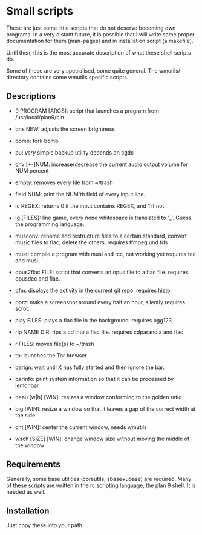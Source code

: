 Small scripts
=============

These are just some little scripts that do not deserve becoming
own programs. In a very distant future, it is possible that I will
write some proper documentation for them (man-pages) and
in installation script (a makefile).

Until then, this is the most accurate description of what these
shell scripts do.

Some of these are very specialised, some quite general.
The wmutils/ directory contains some wmutils specific scripts.

Descriptions
------------

* 9 PROGRAM [ARGS]: script that launches a program from /usr/local/plan9/bin
* bns NEW: adjusts the screen brightness
* bomb: fork bomb
* bu: _very_ simple backup utility
	depends on cgdc
* chv [+-]NUM: increase/decrease the current audio output volume for NUM percent
* empty: removes every file from ~/trash
* field NUM: print the NUM'th field of every input line.
* ic REGEX: returns 0 if the input contains REGEX, and 1 if not
* lg [FILES]: line game, every none whitespace is translated to '_'.
	Guess the programming language.
* musconv: rename and restructure files to a certain standard,
	convert music files to flac, delete the others.
	requires ffmpeg und fds
* must: compile a program with musl and tcc, not working yet
	requires tcc and musl
* opus2flac FILE: script that converts an opus file to a flac file.
	requires opusdec and flac.
* pfm: displays the activity in the current git repo.
	requires histo
* pprz: make a screenshot around every half an hour, silently
	requires scrot.
* play FILES: plays a flac file in the background.
	requires ogg123
* rip NAME DIR: rips a cd into a flac file.
	requires cdparanoia and flac
* r FILES: moves file(s) to ~/trash
* tb: launches the Tor browser

* barign: wait until X has fully started and then ignore the bar.
* barinfo: print system information so that it can be processed by lemonbar
* beau [w|h] [WIN]: resizes a window conforming to the golden ratio
* big [WIN]: resize a window so that it leaves a gap of the correct width at the side
* cnt [WIN]: center the current window, needs wmutils
* wsch [SIZE] [WIN]: change window size without moving the middle of the window

Requirements
------------

Generally, some base utilities (coreutils, sbase+ubase) are required.
Many of these scripts are written in the rc scripting language, the plan 9 shell.
It is needed as well.

Installation
------------

Just copy these into your path.
